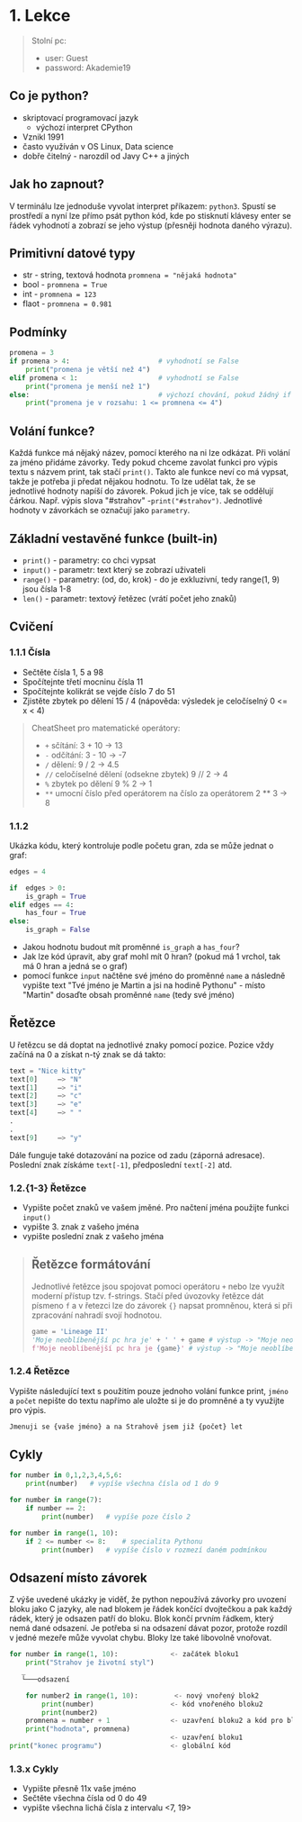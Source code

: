 # 1. Lekce

> Stolní pc:
>
> -   user: Guest
> -   password: Akademie19

## Co je python?

-   skriptovací programovací jazyk
    -   výchozí interpret CPython
-   Vznikl 1991
-   často využíván v OS Linux, Data science
-   dobře čitelný - narozdíl od Javy C++ a jiných

## Jak ho zapnout?

V terminálu lze jednoduše vyvolat interpret příkazem: `python3`.
Spustí se prostředí a nyní lze přímo psát python kód, kde po stisknutí klávesy enter se řádek vyhodnotí a zobrazí se jeho výstup (přesněji hodnota daného výrazu).

## Primitivní datové typy

-   str - string, textová hodnota `promnena = "nějaká hodnota"`
-   bool - `promnena = True`
-   int - `promnena = 123`
-   flaot - `promnena = 0.981`

## Podmínky

```python
promena = 3
if promena > 4:                      # vyhodnotí se False
    print("promena je větší než 4")
elif promena < 1:                    # vyhodnotí se False
    print("promena je menší než 1")
else:                                # výchozí chování, pokud žádný if nebyl splněn
    print("promena je v rozsahu: 1 <= promnena <= 4")
```

## Volání funkce?

Každá funkce má nějaký název, pomocí kterého na ni lze odkázat. Při volání za jméno přidáme závorky. Tedy pokud chceme zavolat funkci pro výpis textu s názvem print, tak stačí `print()`. Takto ale funkce neví co má vypsat, takže je potřeba ji předat nějakou hodnotu. To lze udělat tak, že se jednotlivé hodnoty napíší do závorek. Pokud jich je více, tak se oddělují čárkou. Např. výpis slova "#strahov" -`print("#strahov")`. Jednotlivé hodnoty v závorkách se označují jako `parametry`.

## Základní vestavěné funkce (built-in)

-   `print()` - parametry: co chci vypsat
-   `input()` - parametr: text který se zobrazí uživateli
-   `range()` - parametry: (od, do, krok) - do je exkluzivní, tedy range(1, 9) jsou čísla 1-8
-   `len()` - parametr: textový řetězec (vrátí počet jeho znaků)

## Cvičení

### 1.1.1 Čísla

-   Sečtěte čísla 1, 5 a 98
-   Spočítejnte třetí mocninu čísla 11
-   Spočítejnte kolikrát se vejde číslo 7 do 51
-   Zjistěte zbytek po dělení 15 / 4 (nápověda: výsledek je celočíselný 0 <= x < 4)

> CheatSheet pro matematické operátory:
>
> -   `+` sčítání: 3 + 10 -> 13
> -   `-` odčítání: 3 - 10 -> -7
> -   `/` dělení: 9 / 2 -> 4.5
> -   `//` celočíselné dělení (odsekne zbytek) 9 // 2 -> 4
> -   `%` zbytek po dělení 9 % 2 -> 1
> -   `**` umocní číslo před operátorem na číslo za operátorem 2 \*\* 3 -> 8

### 1.1.2

Ukázka kódu, který kontroluje podle početu gran, zda se může jednat o graf:

```python
edges = 4

if  edges > 0:
    is_graph = True
elif edges == 4:
    has_four = True
else:
    is_graph = False
```

-   Jakou hodnotu budout mít proměnné `is_graph` a `has_four`?
-   Jak lze kód úpravit, aby graf mohl mít 0 hran? (pokud má 1 vrchol, tak má 0 hran a jedná se o graf)
-   pomocí funkce `input` načtěne své jméno do proměnné `name` a následně vypište text "Tvé jméno je Martin a jsi na hodině Pythonu" - místo "Martin" dosaďte obsah proměnné `name` (tedy své jméno)

## Řetězce

U řetězcu se dá doptat na jednotlivé znaky pomocí pozice. Pozice vždy začíná na 0 a získat n-tý znak se dá takto:

```python
text = "Nice kitty"
text[0]     –> "N"
text[1]     –> "i"
text[2]     –> "c"
text[3]     –> "e"
text[4]     –> " "
.
.
text[9]     –> "y"
```

Dále funguje také dotazování na pozice od zadu (záporná adresace). Poslední znak získáme `text[-1]`, předposlední `text[-2]` atd.

### 1.2.{1-3} Řetězce

-   Vypište počet znaků ve vašem jměné. Pro načtení jména použijte funkci `input()`
-   vypište 3. znak z vašeho jména
-   vypište poslední znak z vašeho jména

> ## Řetězce formátování
>
> Jednotlivé řetězce jsou spojovat pomoci operátoru `+` nebo lze využít moderní přístup tzv. f-strings. Stačí před úvozovky řetězce dát písmeno `f` a v řetezci lze do závorek `{}` napsat promněnou, která si při zpracování nahradí svojí hodnotou.
>
> ```python
> game = 'Lineage II'
> 'Moje neoblíbenější pc hra je' + ' ' + game # výstup -> "Moje neoblíbenější pc hra je Lineage II"
> f'Moje neoblíbenější pc hra je {game}' # výstup -> "Moje neoblíbenější pc hra je Lineage II"
> ```

### 1.2.4 Řetězce

Vypište následující text s použitím pouze jednoho volání funkce print, `jméno` a `počet` nepište do textu napřímo ale uložte si je do promněné a ty využijte pro výpis.

```python
Jmenuji se {vaše jméno} a na Strahově jsem již {počet} let
```

## Cykly

```python
for number in 0,1,2,3,4,5,6:
    print(number)   # vypíše všechna čísla od 1 do 9

for number in range(7):
    if number == 2:
        print(number)   # vypíše poze číslo 2

for number in range(1, 10):
    if 2 <= number <= 8:    # specialita Pythonu
        print(number)   # vypíše číslo v rozmezí daném podmínkou
```

## Odsazení místo závorek

Z výše uvedené ukázky je viděť, že python nepoužívá závorky pro uvození bloku jako C jazyky, ale nad blokem je řádek končící dvojtečkou a pak každý rádek, který je odsazen patří do bloku. Blok končí prvním řádkem, který nemá dané odsazení. Je potřeba si na odsazení dávat pozor, protože rozdíl v jedné mezeře může vyvolat chybu. Bloky lze také libovolně vnořovat.

```python
for number in range(1, 10):             <- začátek bloku1
    print("Strahov je životní styl")
   _
   └───odsazení

    for number2 in range(1, 10):         <- nový vnořený blok2
        print(number)                   <- kód vnořeného bloku2
        print(number2)
    promnena = number + 1               <- uzavření bloku2 a kód pro blok1
    print("hodnota", promnena)
                                        <- uzavření bloku1
print("konec programu")                 <- globální kód
```

### 1.3.x Cykly

-   Vypište přesně 11x vaše jméno
-   Sečtěte všechna čísla od 0 do 49
-   vypište všechna lichá čísla z intervalu <7, 19>
